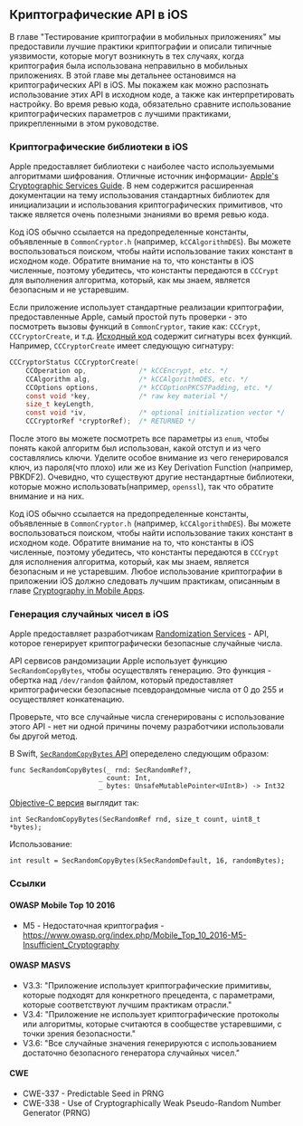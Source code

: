 ## Криптографические API в iOS

В главе "Тестирование криптографии в мобильных приложениях" мы предоставили лучшие практики криптографии и описали типичные уязвимости, которые могут возникнуть в тех случаях, когда криптография была использована неправильно в мобильных приложениях. В этой главе мы детальнее остановимся на криптографических API в iOS. Мы покажем как можно распознать использование этих API в исходном коде, а также как интерпретировать настройку. Во время ревью кода, обязательно сравните использование криптографических параметров с лучшими практиками, прикрепленными в этом руководстве.


### Криптографические библиотеки в iOS

Apple предоставляет библиотеки с наиболее часто используемыми алгоритмами шифрования. Отличные источник информации- [Apple's Cryptographic Services Guide](https://developer.apple.com/library/content/documentation/Security/Conceptual/cryptoservices/GeneralPurposeCrypto/GeneralPurposeCrypto.html "Apple Cryptographic Services Guide"). В нем содержится расширенная документации на тему использования стандартных библиотек для инициализации и использования криптографических примитивов, что также является очень полезными знаниями во время ревью кода.

Код iOS обычно ссылается на предопределенные константы, объявленные в `CommonCryptor.h` (например, `kCCAlgorithmDES`). Вы можете воспользоваться поиском, чтобы найти использование таких констант в исходном коде. Обратите внимание на то, что константы в iOS численные, поэтому убедитесь, что константы передаются в `CCCrypt` для выполнения алгоритма, который, как мы знаем, является безопасным и не устаревшим.  

Если приложение использует стандартные реализации криптографии, предоставленные Apple, самый простой путь проверки - это посмотреть вызовы функций в `CommonCryptor`, такие как: `CCCrypt`, `CCCryptorCreate`, и т.д. [Исходный код](https://opensource.apple.com/source/CommonCrypto/CommonCrypto-36064/CommonCrypto/CommonCryptor.h "CommonCryptor.h") содержит сигнатуры всех функций. Например, `CCCryptorCreate` имеет следующую сигнатуру:

```c
CCCryptorStatus CCCryptorCreate(
	CCOperation op,             /* kCCEncrypt, etc. */
	CCAlgorithm alg,            /* kCCAlgorithmDES, etc. */
	CCOptions options,          /* kCCOptionPKCS7Padding, etc. */
	const void *key,            /* raw key material */
	size_t keyLength,
	const void *iv,             /* optional initialization vector */
	CCCryptorRef *cryptorRef);  /* RETURNED */
```

После этого вы можете посмотреть все параметры из `enum`, чтобы понять какой алгоритм был использован, какой отступ и из чего составлялись ключи. Уделите особое внимание из чего генерировался ключ, из пароля(что плохо) или же из Key Derivation Function (например, PBKDF2). Очевидно, что существуют другие нестандартные библиотеки, которые можно использовать(например, `openssl`), так что обратите внимание и на них.

Код iOS обычно ссылается на предопределенные константы, объявленные в `CommonCryptor.h` (например, `kCCAlgorithmDES`). Вы можете воспользоваться поиском, чтобы найти использование таких констант в исходном коде. Обратите внимание на то, что константы в iOS численные, поэтому убедитесь, что константы передаются в `CCCrypt` для исполнения алгоритма, который, как мы знаем, является безопасным и не устаревшим. Любое использование криптографии в приложении iOS должно следовать лучшим практикам, описанным в главе [Cryptography in Mobile Apps](0x04g-Testing-Cryptography.md).

### Генерация случайных чисел в iOS

Apple предоставляет разработчикам [Randomization Services](https://developer.apple.com/reference/security/randomization_services "Randomization Services") - API, которое генерирует криптографически безопасные случайные числа.

API сервисов рандомизации Apple использует функцию `SecRandomCopyBytes`, чтобы осуществлять генерацию. Это функция - обертка над `/dev/random` файлом, который предоставляет криптографически безопасные псевдорандомные числа от 0 до 255 и осуществляет конкатенацию.

Проверьте, что все случайные числа сгенерированы с использование этого API - нет ни одной причины почему разработчики использовали бы другой метод.

В Swift, [`SecRandomCopyBytes` API](https://developer.apple.com/reference/security/1399291-secrandomcopybytes "SecRandomCopyBytes (Swift)") опеределено следующим образом:

```
func SecRandomCopyBytes(_ rnd: SecRandomRef?,
                      _ count: Int,
                      _ bytes: UnsafeMutablePointer<UInt8>) -> Int32
```

[Objective-C версия](https://developer.apple.com/reference/security/1399291-secrandomcopybytes?language=objc "SecRandomCopyBytes (Objective-C)") выглядит так:

```
int SecRandomCopyBytes(SecRandomRef rnd, size_t count, uint8_t *bytes);
```

Использование:

```
int result = SecRandomCopyBytes(kSecRandomDefault, 16, randomBytes);
```

### Ссылки

#### OWASP Mobile Top 10 2016
- M5 - Недостаточная криптография - https://www.owasp.org/index.php/Mobile_Top_10_2016-M5-Insufficient_Cryptography

#### OWASP MASVS
- V3.3: "Приложение использует криптографические примитивы, которые подходят для конкретного прецедента, с параметрами, которые соответствуют лучшим практикам отрасли."
- V3.4: "Приложение не использует криптографические протоколы или алгоритмы, которые считаются в сообществе устаревшими, с точки зрения безопасности."
- V3.6: "Все случайные значения генерируются с использованием достаточно безопасного генератора случайных чисел."

#### CWE
- CWE-337 - Predictable Seed in PRNG
- CWE-338 - Use of Cryptographically Weak Pseudo-Random Number Generator (PRNG)
